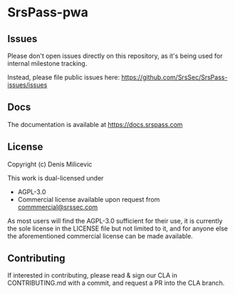 # SrsPass-pwa

## Issues

Please don't open issues directly on this repository, as it's being used for internal milestone tracking.

Instead, please file public issues here: https://github.com/SrsSec/SrsPass-issues/issues

## Docs

The documentation is available at https://docs.srspass.com

## License

Copyright (c) Denis Milicevic

This work is dual-licensed under

- AGPL-3.0
- Commercial license available upon request from commmercial@srssec.com

As most users will find the AGPL-3.0 sufficient for their use, it is currently the sole license in the LICENSE file but not limited to it, and for anyone else the aforementioned commercial license can be made available.

## Contributing

If interested in contributing, please read & sign our CLA in CONTRIBUTING.md with a commit, and request a PR into the CLA branch.
